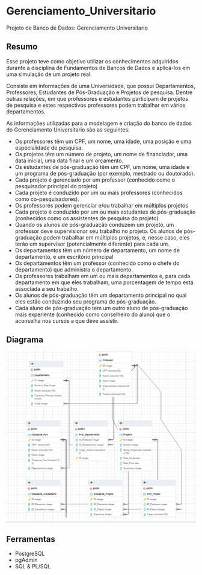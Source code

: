 # Gerenciamento_Universitario
Projeto de Banco de Dados: Gerenciamento Universitario

## Resumo 
Esse projeto teve como objetivo utilizar os conhecimentos adquiridos durante a disciplina de Fundamentos de Bancos de Dados e aplicá-los em uma simulação de um projeto real.

Consiste em informações de uma Universidade, que possui Departamentos, Professores, Estudantes de Pós-Graduação e Projetos de pesquisa. Dentre outras relações, em que professores e estudantes participam de projetos de pesquisa e estes respectivos professores podem trabalhar em vários departamentos.

As informações utilizadas para a modelagem e criação do banco de dados do Gerenciamento Universitario são as seguintes:

* Os professores têm um CPF, um nome, uma idade, uma posição e uma especialidade de pesquisa.
* Os projetos têm um número de projeto, um nome de financiador, uma data inicial, uma data final e um orçamento.
* Os estudantes de pós-graduação têm um CPF, um nome, uma idade e um programa de pós-graduação (por exemplo, mestrado ou doutorado).
* Cada  projeto  é  gerenciado  por  um  professor  (conhecido  como  o  pesquisador principal do projeto)
* Cada  projeto  é  conduzido  por  um  ou  mais  professores  (conhecidos  como  co-pesquisadores).
* Os professores podem gerenciar e/ou trabalhar em múltiplos projetos
* Cada projeto é conduzido por um ou mais estudantes de pós-graduação (conhecidos como os assistentes de pesquisa do projeto)
* Quando  os  alunos  de  pós-graduação  conduzem  um  projeto,  um  professor  deve supervisionar seu trabalho no projeto. Os alunos de pós-graduação podem trabalhar em múltiplos  projetos,  e,  nesse  caso,  eles  terão  um  supervisor  (potencialmente diferente) para cada um.
* Os departamentos têm um número de departamento, um nome de departamento, e um escritório principal
* Os  departamentos  têm  um  professor  (conhecido  como  o  chefe  do  departamento) que administra o departamento.
* Os professores trabalham em um ou mais departamentos e, para cada departamento em que eles trabalham, uma porcentagem de tempo está associada a seu trabalho.
* Os  alunos  de  pós-graduação  têm  um  departamento principal  no  qual  eles  estão conduzindo seu programa de pós-graduação.
* Cada   aluno   de  pós-graduação  tem  um  outro  aluno  de  pós-graduação  mais experiente  (conhecido  como  conselheiro  do  aluno)  que  o  aconselha  nos  cursos  a que deve assistir.

## Diagrama
![Alt Text](https://github.com/Kayannsoarez/Gerenciamento_Universitario/blob/main/Diagrama.png)

## Ferramentas
* PostgreSQL
* pgAdmin
* SQL & PL/SQL
